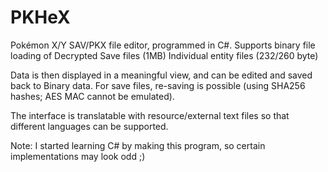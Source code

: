 PKHeX
=====

Pokémon X/Y SAV/PKX file editor, programmed in C#.
Supports binary file loading of
	Decrypted Save files (1MB) 
	Individual entity files (232/260 byte)
	
Data is then displayed in a meaningful view, and can be edited and saved back to Binary data.
For save files, re-saving is possible (using SHA256 hashes; AES MAC cannot be emulated).

The interface is translatable with resource/external text files so that different languages can be supported.

Note: I started learning C# by making this program, so certain implementations may look odd ;)
